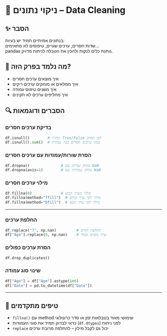 # 📘 ניקוי נתונים – Data Cleaning

## ✨ הסבר

בנתונים אמיתיים תמיד יש בעיות:  
שדות חסרים, ערכים שגויים, טיפוסים לא מתאימים...  
pandas נותנת כלים לנקות ולהכין את הטבלה לניתוח מדויק.

## 🧠 מה נלמד בפרק הזה?
- איך מוצאים ערכים חסרים
- איך ממלאים או מוחקים ערכים ריקים
- איך משנים טיפוס עמודה
- איך מחליפים ערכים לא תקינים

## 🔍 הסברים ודוגמאות

### בדיקת ערכים חסרים
```python
df.isnull()        # מחזיר True/False לפי תאים
df.isnull().sum()  # כמה ערכים חסרים בכל עמודה
```

### הסרת שורות/עמודות עם ערכים חסרים
```python
df.dropna()              # מוחק שורות עם NaN
df.dropna(axis=1)        # מוחק עמודות עם NaN
```

### מילוי ערכים חסרים
```python
df.fillna(0)             # מילוי בערך קבוע
df.fillna(method="ffill")  # מילוי לפי ערך קודם
df.fillna(method="bfill")  # מילוי לפי ערך הבא
```

---

### החלפת ערכים
```python
df.replace("?", np.nan)         # החלפת תווים
df["Age"].replace(0, np.nan)    # ערך מסוים בטור
```

### הסרת ערכים כפולים
```python
df.drop_duplicates()
```

### שינוי סוג עמודה
```python
df["Age"] = df["Age"].astype(int)
df["Date"] = pd.to_datetime(df["Date"])
```

---

## 💬 טיפים מתקדמים

* `fillna()` עם method שימושי מאוד בטבלאות זמן או סדר כרונולוגי  
* כדאי לבדוק תמיד את סוגי העמודות (`df.dtypes`) לפני ניתוח  
* `replace` יכול גם לקבל מילון – להחלפה מרובת ערכים

